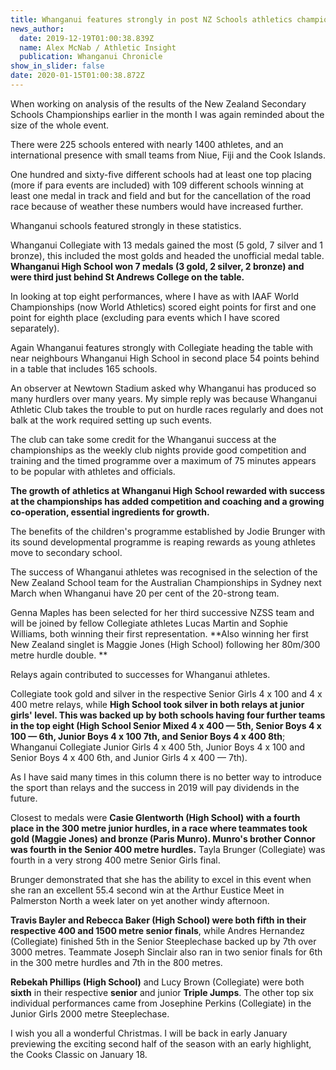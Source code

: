 ```yaml
---
title: Whanganui features strongly in post NZ Schools athletics championship analysis
news_author:
  date: 2019-12-19T01:00:38.839Z
  name: Alex McNab / Athletic Insight
  publication: Whanganui Chronicle
show_in_slider: false
date: 2020-01-15T01:00:38.872Z
---
```

When working on analysis of the results of the New Zealand Secondary Schools Championships earlier in the month I was again reminded about the size of the whole event.

There were 225 schools entered with nearly 1400 athletes, and an international presence with small teams from Niue, Fiji and the Cook Islands.

One hundred and sixty-five different schools had at least one top placing (more if para events are included) with 109 different schools winning at least one medal in track and field and but for the cancellation of the road race because of weather these numbers would have increased further.

Whanganui schools featured strongly in these statistics.

Whanganui Collegiate with 13 medals gained the most (5 gold, 7 silver and 1 bronze), this included the most golds and headed the unofficial medal table. **Whanganui High School won 7 medals (3 gold, 2 silver, 2 bronze) and were third just behind St Andrews College on the table.**

In looking at top eight performances, where I have as with IAAF World Championships (now World Athletics) scored eight points for first and one point for eighth place (excluding para events which I have scored separately).

Again Whanganui features strongly with Collegiate heading the table with near neighbours Whanganui High School in second place 54 points behind in a table that includes 165 schools.

An observer at Newtown Stadium asked why Whanganui has produced so many hurdlers over many years. My simple reply was because Whanganui Athletic Club takes the trouble to put on hurdle races regularly and does not balk at the work required setting up such events.

The club can take some credit for the Whanganui success at the championships as the weekly club nights provide good competition and training and the timed programme over a maximum of 75 minutes appears to be popular with athletes and officials.

**The growth of athletics at Whanganui High School rewarded with success at the championships has added competition and coaching and a growing co-operation, essential ingredients for growth.**

The benefits of the children's programme established by Jodie Brunger with its sound developmental programme is reaping rewards as young athletes move to secondary school.

The success of Whanganui athletes was recognised in the selection of the New Zealand School team for the Australian Championships in Sydney next March when Whanganui have 20 per cent of the 20-strong team.

Genna Maples has been selected for her third successive NZSS team and will be joined by fellow Collegiate athletes Lucas Martin and Sophie Williams, both winning their first representation. **Also winning her first New Zealand singlet is Maggie Jones (High School) following her 80m/300 metre hurdle double.**

Relays again contributed to successes for Whanganui athletes.

Collegiate took gold and silver in the respective Senior Girls 4 x 100 and 4 x 400 metre relays, while **High School took silver in both relays at junior girls' level. This was backed up by both schools having four further teams in the top eight (High School Senior Mixed 4 x 400 — 5th, Senior Boys 4 x 100 — 6th, Junior Boys 4 x 100 7th, and Senior Boys 4 x 400 8th**; Whanganui Collegiate Junior Girls 4 x 400 5th, Junior Boys 4 x 100 and Senior Boys 4 x 400 6th, and Junior Girls 4 x 400 — 7th).

As I have said many times in this column there is no better way to introduce the sport than relays and the success in 2019 will pay dividends in the future.

Closest to medals were **Casie Glentworth (High School) with a fourth place in the 300 metre junior hurdles, in a race where teammates took gold (Maggie Jones) and bronze (Paris Munro). Munro's brother Connor was fourth in the Senior 400 metre hurdles.** Tayla Brunger (Collegiate) was fourth in a very strong 400 metre Senior Girls final.

Brunger demonstrated that she has the ability to excel in this event when she ran an excellent 55.4 second win at the Arthur Eustice Meet in Palmerston North a week later on yet another windy afternoon.

**Travis Bayler and Rebecca Baker (High School) were both fifth in their respective 400 and 1500 metre senior finals**, while Andres Hernandez (Collegiate) finished 5th in the Senior Steeplechase backed up by 7th over 3000 metres. Teammate Joseph Sinclair also ran in two senior finals for 6th in the 300 metre hurdles and 7th in the 800 metres.

**Rebekah Phillips (High School)** and Lucy Brown (Collegiate) were both **sixth** in their respective **senior** and junior **Triple Jumps**. The other top six individual performances came from Josephine Perkins (Collegiate) in the Junior Girls 2000 metre Steeplechase.

I wish you all a wonderful Christmas. I will be back in early January previewing the exciting second half of the season with an early highlight, the Cooks Classic on January 18.
